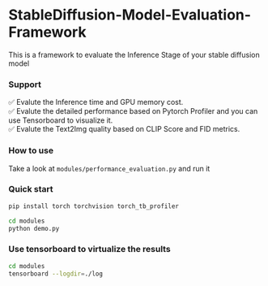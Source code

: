 # StableDiffusion-Model-Evaluation-Framework
This is a framework to evaluate the Inference Stage of your stable diffusion model

### Support
✅ Evalute the Inference time and GPU memory cost.
<br>✅ Evalute the detailed performance based on Pytorch Profiler and you can use Tensorboard to visualize it.
<br>✅ Evalute the Text2Img quality based on CLIP Score and FID metrics.

### How to use
Take a look at `modules/performance_evaluation.py` and run it

### Quick start
```bash
pip install torch torchvision torch_tb_profiler

cd modules
python demo.py
```

### Use tensorboard to virtualize the results
```bash
cd modules
tensorboard --logdir=./log
```

